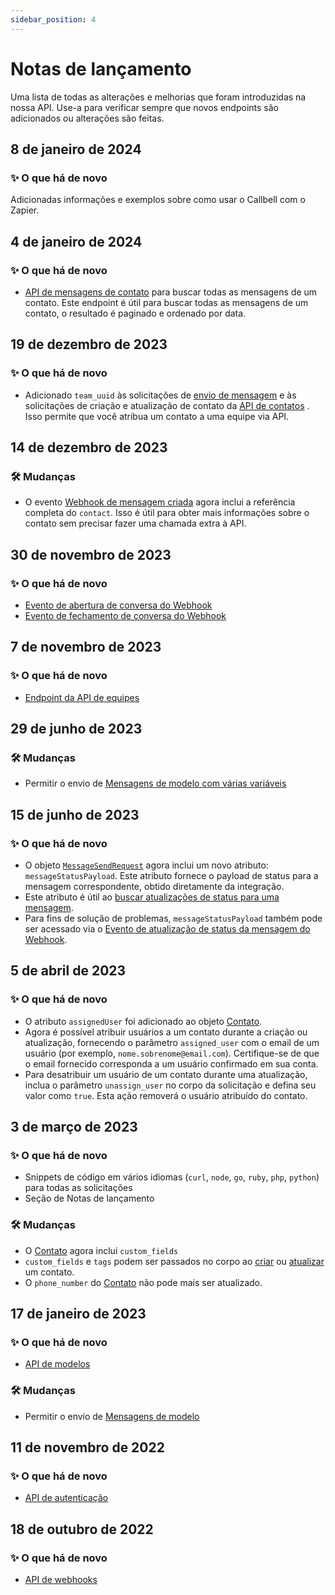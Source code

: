 ```yaml
---
sidebar_position: 4
---
```


# Notas de lançamento

Uma lista de todas as alterações e melhorias que foram introduzidas na nossa API. Use-a para verificar sempre que novos endpoints são adicionados ou alterações são feitas.

## 8 de janeiro de 2024

### ✨ O que há de novo

Adicionadas informações e exemplos sobre como usar o Callbell com o Zapier.

## 4 de janeiro de 2024

### ✨ O que há de novo

- [API de mensagens de contato](/api/reference/contacts_api/get_contact_messages) para buscar todas as mensagens de um contato. Este endpoint é útil para buscar todas as mensagens de um contato, o resultado é paginado e ordenado por data.

## 19 de dezembro de 2023

### ✨ O que há de novo

- Adicionado `team_uuid` às solicitações de [envio de mensagem](/api/reference/messages_api/post_send_messages) e às solicitações de criação e atualização de contato da [API de contatos](/api/reference/contacts_api/post_contacts) . Isso permite que você atribua um contato a uma equipe via API.

## 14 de dezembro de 2023

### 🛠️ Mudanças

- O evento [Webhook de mensagem criada](/api/reference/webhooks/message_events/message_created) agora inclui a referência completa do `contact`. Isso é útil para obter mais informações sobre o contato sem precisar fazer uma chamada extra à API.

## 30 de novembro de 2023

### ✨ O que há de novo

- [Evento de abertura de conversa do Webhook](/api/reference/webhooks/conversation_events/conversation_opened)
- [Evento de fechamento de conversa do Webhook](/api/reference/webhooks/conversation_events/conversation_closed)

## 7 de novembro de 2023

### ✨ O que há de novo

- [Endpoint da API de equipes](/api/reference/teams_api/introduction)

## 29 de junho de 2023

### 🛠️ Mudanças

- Permitir o envio de [Mensagens de modelo com várias variáveis](/api/reference/messages_api/post_send_messages#send-multi-variables-template-messages)

## 15 de junho de 2023

### ✨ O que há de novo

- O objeto [`MessageSendRequest`](/api/reference/object_types/message_send_request) agora inclui um novo atributo: `messageStatusPayload`. Este atributo fornece o payload de status para a mensagem correspondente, obtido diretamente da integração.
- Este atributo é útil ao [buscar atualizações de status para uma mensagem](/api/reference/messages_api/get_message_status).
- Para fins de solução de problemas, `messageStatusPayload` também pode ser acessado via o [Evento de atualização de status da mensagem do Webhook](/api/reference/webhooks/message_events/message_status_updated).

## 5 de abril de 2023

### ✨ O que há de novo

- O atributo `assignedUser` foi adicionado ao objeto [Contato](/api/reference/object_types/contact).
- Agora é possível atribuir usuários a um contato durante a criação ou atualização, fornecendo o parâmetro `assigned_user` com o email de um usuário (por exemplo, `nome.sobrenome@email.com`). Certifique-se de que o email fornecido corresponda a um usuário confirmado em sua conta.
- Para desatribuir um usuário de um contato durante uma atualização, inclua o parâmetro `unassign_user` no corpo da solicitação e defina seu valor como `true`. Esta ação removerá o usuário atribuído do contato.

## 3 de março de 2023

### ✨ O que há de novo

- Snippets de código em vários idiomas (`curl`, `node`, `go`, `ruby`, `php`, `python`) para todas as solicitações
- Seção de Notas de lançamento

### 🛠️ Mudanças

- O [Contato](/api/reference/object_types/contact) agora inclui `custom_fields`
- `custom_fields` e `tags` podem ser passados no corpo ao [criar](/api/reference/contacts_api/post_contacts) ou [atualizar](/api/reference/contacts_api/post_contacts) um contato.
- O `phone_number` do [Contato](/api/reference/object_types/contact) não pode mais ser atualizado.

## 17 de janeiro de 2023

### ✨ O que há de novo

- [API de modelos](/api/reference/template_messages_api/introduction)

### 🛠️ Mudanças

- Permitir o envio de [Mensagens de modelo](/api/reference/messages_api/post_send_messages#send-template-messages)

## 11 de novembro de 2022

### ✨ O que há de novo

- [API de autenticação](/api/reference/auth_api/introduction)

## 18 de outubro de 2022

### ✨ O que há de novo

- [API de webhooks](/api/reference/webhooks_api/introduction)